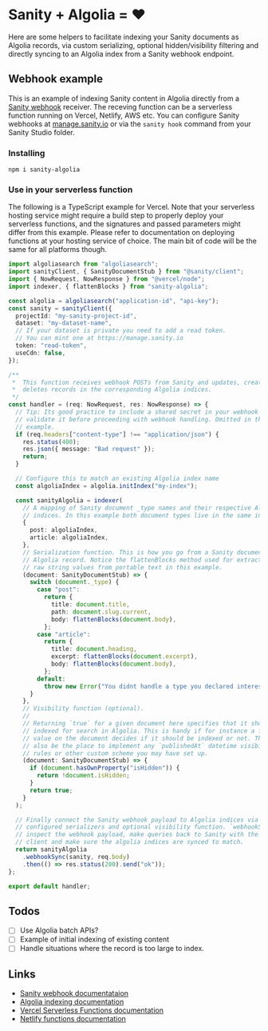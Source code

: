 # Sanity + Algolia = ♥️

Here are some helpers to facilitate indexing your Sanity documents as Algolia records, via custom serializing, optional hidden/visibility filtering and directly syncing to an Algolia index from a Sanity webhook endpoint.

## Webhook example

This is an example of indexing Sanity content in Algolia directly from a [Sanity webhook](https://www.sanity.io/docs/webhooks) receiver. The receving function can be a serverless function running on Vercel, Netlify, AWS etc. You can configure Sanity webhooks at [manage.sanity.io](https://manage.sanity.io) or via the `sanity hook` command from your Sanity Studio folder.

### Installing

```
npm i sanity-algolia
```

### Use in your serverless function

The following is a TypeScript example for Vercel. Note that your serverless hosting service might require a build step to properly deploy your serverless functions, and the signatures and passed parameters might differ from this example. Please refer to documentation on deploying functions at your hosting service of choice. The main bit of code will be the same for all platforms though.

```typescript
import algoliasearch from "algoliasearch";
import sanityClient, { SanityDocumentStub } from "@sanity/client";
import { NowRequest, NowResponse } from "@vercel/node";
import indexer, { flattenBlocks } from "sanity-algolia";

const algolia = algoliasearch("application-id", "api-key");
const sanity = sanityClient({
  projectId: "my-sanity-project-id",
  dataset: "my-dataset-name",
  // If your dataset is private you need to add a read token.
  // You can mint one at https://manage.sanity.io
  token: "read-token",
  useCdn: false,
});

/**
 *  This function receives webhook POSTs from Sanity and updates, creates or
 *  deletes records in the corresponding Algolia indices.
 */
const handler = (req: NowRequest, res: NowResponse) => {
  // Tip: Its good practice to include a shared secret in your webhook URLs and
  // validate it before proceeding with webhook handling. Omitted in this short
  // example.
  if (req.headers["content-type"] !== "application/json") {
    res.status(400);
    res.json({ message: "Bad request" });
    return;
  }

  // Configure this to match an existing Algolia index name
  const algoliaIndex = algolia.initIndex("my-index");

  const sanityAlgolia = indexer(
    // A mapping of Sanity document _type names and their respective Algolia
    // indices. In this example both document types live in the same index.
    {
      post: algoliaIndex,
      article: algoliaIndex,
    },
    // Serialization function. This is how you go from a Sanity document to an
    // Algolia record. Notice the flattenBlocks method used for extracting the
    // raw string values from portable text in this example.
    (document: SanityDocumentStub) => {
      switch (document._type) {
        case "post":
          return {
            title: document.title,
            path: document.slug.current,
            body: flattenBlocks(document.body),
          };
        case "article":
          return {
            title: document.heading,
            excerpt: flattenBlocks(document.excerpt),
            body: flattenBlocks(document.body),
          };
        default:
          throw new Error("You didnt handle a type you declared interest in");
      }
    },
    // Visibility function (optional).
    //
    // Returning `true` for a given document here specifies that it should be
    // indexed for search in Algolia. This is handy if for instance a field
    // value on the document decides if it should be indexed or not. This would
    // also be the place to implement any `publishedAt` datetime visibility
    // rules or other custom scheme you may have set up.
    (document: SanityDocumentStub) => {
      if (document.hasOwnProperty("isHidden")) {
        return !document.isHidden;
      }
      return true;
    }
  );

  // Finally connect the Sanity webhook payload to Algolia indices via the
  // configured serializers and optional visibility function. `webhookSync` will
  // inspect the webhook payload, make queries back to Sanity with the `sanity`
  // client and make sure the algolia indices are synced to match.
  return sanityAlgolia
    .webhookSync(sanity, req.body)
    .then(() => res.status(200).send("ok"));
};

export default handler;
```

## Todos

- [ ] Use Algolia batch APIs?
- [ ] Example of initial indexing of existing content
- [ ] Handle situations where the record is too large to index.

## Links

- [Sanity webhook documentataion](https://www.sanity.io/docs/webhooks)
- [Algolia indexing documentation](https://www.algolia.com/doc/api-client/methods/indexing/)
- [Vercel Serverless Functions documentation](https://vercel.com/docs/serverless-functions/introduction)
- [Netlify functions documentation](https://docs.netlify.com/functions/build-with-javascript/)
